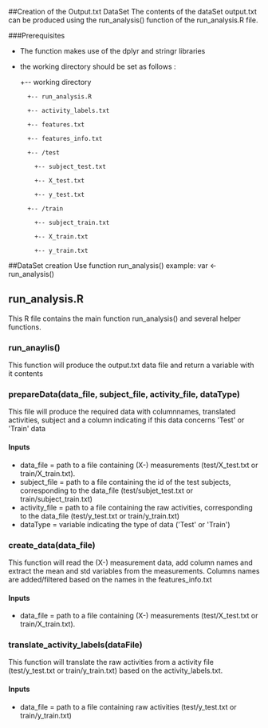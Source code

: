 ##Creation of the Output.txt DataSet
The contents of the dataSet output.txt can be produced using the run_analysis() function of the run_analysis.R file. 

###Prerequisites
* The function makes use of the dplyr and stringr libraries

* the working directory should be set as follows :

	+-- working directory
	
	    +-- run_analysis.R
		
	    +-- activity_labels.txt
		
	    +-- features.txt
		
	    +-- features_info.txt
		
	    +-- /test
		
		  +-- subject_test.txt
		  
          +-- X_test.txt
				  
          +-- y_test.txt
				  
	    +-- /train
		
		  +-- subject_train.txt
		  
		  +-- X_train.txt
		  
	      +-- y_train.txt

##DataSet creation
Use function run_analysis()
	example: var <- run_analysis()

## run_analysis.R
This R file contains the main function run_analysis() and several helper functions.

### run_anaylis()
This function will produce the output.txt data file and return a variable with it contents

### prepareData(data_file, subject_file, activity_file, dataType)
This file will produce the required data with columnnames, translated activities, subject and a column indicating if this data concerns 'Test' or 'Train' data
#### Inputs
* data_file = path to a file containing (X-) measurements (test/X_test.txt or train/X_train.txt).
* subject_file = path to a file containing the id of the test subjects, corresponding to the data_file (test/subjet_test.txt or train/subject_train.txt)
* activity_file = path to a file containing the raw activities, corresponding to the data_file (test/y_test.txt or train/y_train.txt)
* dataType = variable indicating the type of data ('Test' or 'Train')

### create_data(data_file)
This function will read the (X-) measurement data, add column names and extract the mean and std variables from the measurements.
Columns names are added/filtered based on the names in the features_info.txt
#### Inputs
* data_file = path to a file containing (X-) measurements (test/X_test.txt or train/X_train.txt).

### translate_activity_labels(dataFile)
This function will translate the raw activities from a activity file (test/y_test.txt or train/y_train.txt) based on the activity_labels.txt.
#### Inputs
* data_file = path to a file containing raw activities (test/y_test.txt or train/y_train.txt)



